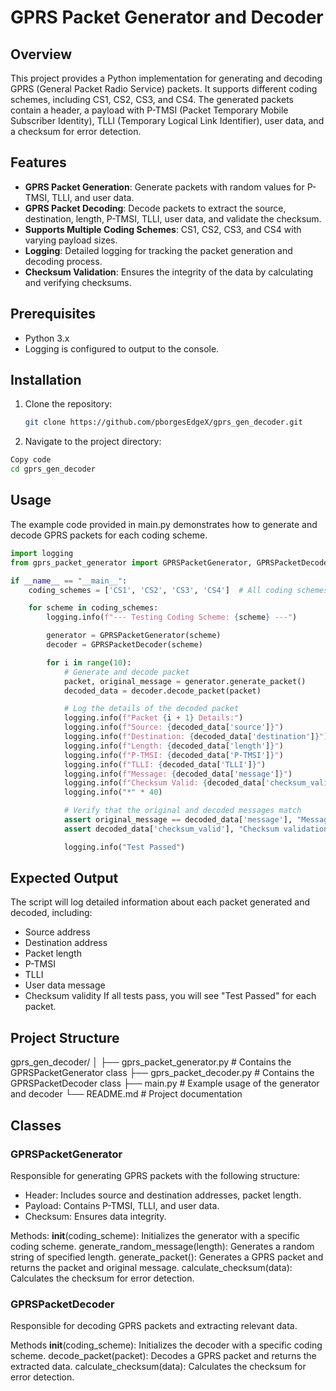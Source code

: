 # GPRS Packet Generator and Decoder

## Overview

This project provides a Python implementation for generating and decoding GPRS (General Packet Radio Service) packets. It supports different coding schemes, including CS1, CS2, CS3, and CS4. The generated packets contain a header, a payload with P-TMSI (Packet Temporary Mobile Subscriber Identity), TLLI (Temporary Logical Link Identifier), user data, and a checksum for error detection.

## Features

- **GPRS Packet Generation**: Generate packets with random values for P-TMSI, TLLI, and user data.
- **GPRS Packet Decoding**: Decode packets to extract the source, destination, length, P-TMSI, TLLI, user data, and validate the checksum.
- **Supports Multiple Coding Schemes**: CS1, CS2, CS3, and CS4 with varying payload sizes.
- **Logging**: Detailed logging for tracking the packet generation and decoding process.
- **Checksum Validation**: Ensures the integrity of the data by calculating and verifying checksums.

## Prerequisites

- Python 3.x
- Logging is configured to output to the console.

## Installation

1. Clone the repository:
   ```bash
   git clone https://github.com/pborgesEdgeX/gprs_gen_decoder.git
2. Navigate to the project directory:
```bash
Copy code
cd gprs_gen_decoder
```

## Usage
The example code provided in main.py demonstrates how to generate and decode GPRS packets for each coding scheme.

```python
import logging
from gprs_packet_generator import GPRSPacketGenerator, GPRSPacketDecoder

if __name__ == "__main__":
    coding_schemes = ['CS1', 'CS2', 'CS3', 'CS4']  # All coding schemes

    for scheme in coding_schemes:
        logging.info(f"--- Testing Coding Scheme: {scheme} ---")

        generator = GPRSPacketGenerator(scheme)
        decoder = GPRSPacketDecoder(scheme)

        for i in range(10):
            # Generate and decode packet
            packet, original_message = generator.generate_packet()
            decoded_data = decoder.decode_packet(packet)

            # Log the details of the decoded packet
            logging.info(f"Packet {i + 1} Details:")
            logging.info(f"Source: {decoded_data['source']}")
            logging.info(f"Destination: {decoded_data['destination']}")
            logging.info(f"Length: {decoded_data['length']}")
            logging.info(f"P-TMSI: {decoded_data['P-TMSI']}")
            logging.info(f"TLLI: {decoded_data['TLLI']}")
            logging.info(f"Message: {decoded_data['message']}")
            logging.info(f"Checksum Valid: {decoded_data['checksum_valid']}")
            logging.info("*" * 40)

            # Verify that the original and decoded messages match
            assert original_message == decoded_data['message'], "Message mismatch!"
            assert decoded_data['checksum_valid'], "Checksum validation failed!"

            logging.info("Test Passed")
```
## Expected Output
The script will log detailed information about each packet generated and decoded, including:

- Source address
- Destination address
- Packet length
- P-TMSI
- TLLI
- User data message
- Checksum validity
If all tests pass, you will see "Test Passed" for each packet.

## Project Structure
gprs_gen_decoder/
│
├── gprs_packet_generator.py  # Contains the GPRSPacketGenerator class
├── gprs_packet_decoder.py    # Contains the GPRSPacketDecoder class
├── main.py                   # Example usage of the generator and decoder
└── README.md                 # Project documentation

## Classes

### GPRSPacketGenerator
Responsible for generating GPRS packets with the following structure:

- Header: Includes source and destination addresses, packet length.
- Payload: Contains P-TMSI, TLLI, and user data.
- Checksum: Ensures data integrity.

Methods:
__init__(coding_scheme): Initializes the generator with a specific coding scheme.
generate_random_message(length): Generates a random string of specified length.
generate_packet(): Generates a GPRS packet and returns the packet and original message.
calculate_checksum(data): Calculates the checksum for error detection.

### GPRSPacketDecoder
Responsible for decoding GPRS packets and extracting relevant data.

Methods
__init__(coding_scheme): Initializes the decoder with a specific coding scheme.
decode_packet(packet): Decodes a GPRS packet and returns the extracted data.
calculate_checksum(data): Calculates the checksum for error detection.



